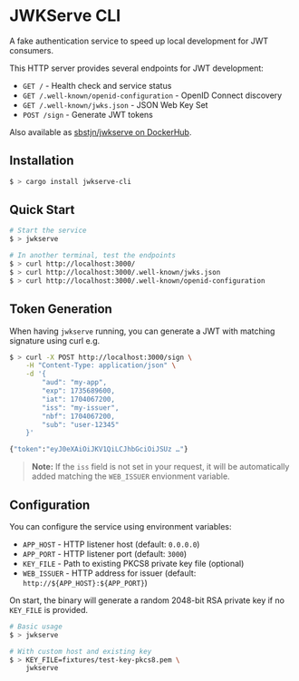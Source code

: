# JWKServe CLI

A fake authentication service to speed up local development for JWT consumers.

This HTTP server provides several endpoints for JWT development:

- `GET /` - Health check and service status
- `GET /.well-known/openid-configuration` - OpenID Connect discovery
- `GET /.well-known/jwks.json` - JSON Web Key Set
- `POST /sign` - Generate JWT tokens

Also available as [sbstjn/jwkserve on DockerHub](https://hub.docker.com/repository/docker/sbstjn/jwkserve/general).

## Installation

```bash
$ > cargo install jwkserve-cli
```

## Quick Start

```bash
# Start the service
$ > jwkserve

# In another terminal, test the endpoints
$ > curl http://localhost:3000/
$ > curl http://localhost:3000/.well-known/jwks.json
$ > curl http://localhost:3000/.well-known/openid-configuration
```

## Token Generation

When having `jwkserve` running, you can generate a JWT with matching signature using curl e.g.

```bash
$ > curl -X POST http://localhost:3000/sign \
    -H "Content-Type: application/json" \
    -d '{
        "aud": "my-app",
        "exp": 1735689600,
        "iat": 1704067200,
        "iss": "my-issuer",
        "nbf": 1704067200,
        "sub": "user-12345"
    }'

{"token":"eyJ0eXAiOiJKV1QiLCJhbGciOiJSUz …"}
```

> **Note:** If the `iss` field is not set in your request, it will be automatically added matching the `WEB_ISSUER` envionment variable.

## Configuration

You can configure the service using environment variables:

- `APP_HOST` - HTTP listener host (default: `0.0.0.0`)
- `APP_PORT` - HTTP listener port (default: `3000`)
- `KEY_FILE` - Path to existing PKCS8 private key file (optional)
- `WEB_ISSUER` - HTTP address for issuer (default: `http://${APP_HOST}:${APP_PORT}`)

On start, the binary will generate a random 2048-bit RSA private key if no `KEY_FILE` is provided.

```bash
# Basic usage
$ > jwkserve

# With custom host and existing key
$ > KEY_FILE=fixtures/test-key-pkcs8.pem \
    jwkserve
```
